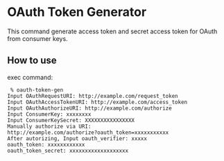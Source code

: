 OAuth Token Generator
=====================

This command generate access token and secret access token for OAuth from consumer keys.

How to use
----------

exec command:

     % oauth-token-gen
    Input OAuthRequestURI: http://example.com/request_token
    Input OAuthAccessTokenURI: http://example.com/access_token
    Input OAuthAuthorizeURI: http://example.com/authorize
    Input ConsumerKey: xxxxxxxx
    Input ConsumerKeySecret: XXXXXXXXXXXXXXXX
    Manually authorize via URI:
    http://example.com/authorize?oauth_token=xxxxxxxxxxx
    After autorizing, Input oauth_verifier: xxxxx
    oauth_token: xxxxxxxxxxxx
    oauth_token_secret: xxxxxxxxxxxxxxxxxxx
